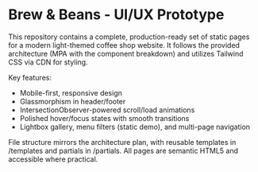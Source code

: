 # Brew & Beans - UI/UX Prototype

This repository contains a complete, production-ready set of static pages for a modern light-themed coffee shop website. It follows the provided architecture (MPA with the component breakdown) and utilizes Tailwind CSS via CDN for styling.

Key features:
- Mobile-first, responsive design
- Glassmorphism in header/footer
- IntersectionObserver-powered scroll/load animations
- Polished hover/focus states with smooth transitions
- Lightbox gallery, menu filters (static demo), and multi-page navigation

File structure mirrors the architecture plan, with reusable templates in /templates and partials in /partials. All pages are semantic HTML5 and accessible where practical.

